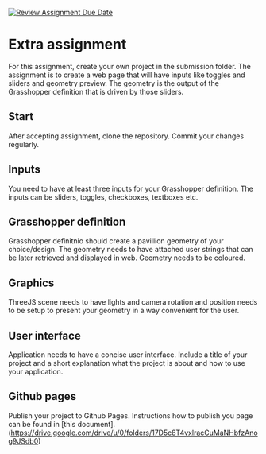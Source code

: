 [![Review Assignment Due Date](https://classroom.github.com/assets/deadline-readme-button-24ddc0f5d75046c5622901739e7c5dd533143b0c8e959d652212380cedb1ea36.svg)](https://classroom.github.com/a/dvFUQm_y)
# Extra assignment
For this assignment, create your own project in the submission folder. The assignment is to create a web page that will have inputs like toggles and sliders and geometry preview. The geometry is the output of the Grasshopper definition that is driven by those sliders.

## Start
After accepting assignment, clone the repository. Commit your changes regularly.

## Inputs
You need to have at least three inputs for your Grasshopper definition. The inputs can be sliders, toggles, checkboxes, textboxes etc.

## Grasshopper definition
Grasshopper definitnio should create a pavillion geometry of your choice/design. The geometry needs to have attached user strings that can be later retrieved and displayed in web. Geometry needs to be coloured.

## Graphics
ThreeJS scene needs to have lights and camera rotation and position needs to be setup to present your geometry in a way convenient for the user.

## User interface
Application needs to have a concise user interface. Include a title of your project and a short explanation what the project is about and how to use your application. 
 
## Github pages
Publish your project to Github Pages. Instructions how to publish you page can be found in [this document].(https://drive.google.com/drive/u/0/folders/17D5c8T4vxlracCuMaNHbfzAnog9JSdb0)
